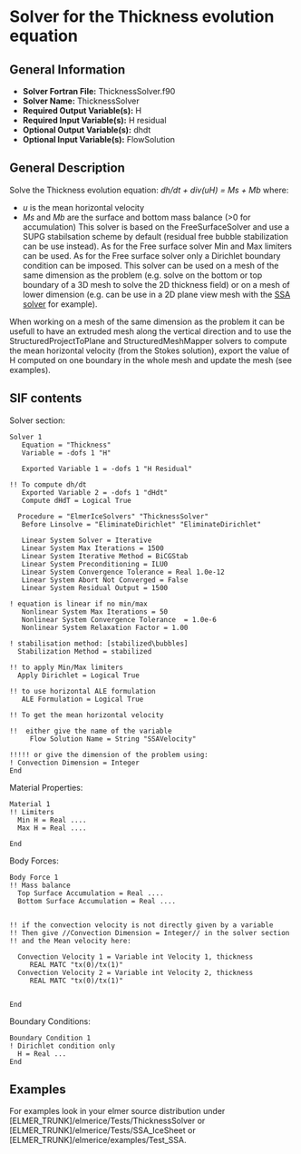 # Solver for the Thickness evolution equation
## General Information
- **Solver Fortran File:** ThicknessSolver.f90
- **Solver Name:** ThicknessSolver
- **Required Output Variable(s):** H
- **Required Input Variable(s):** H residual
- **Optional Output Variable(s):** dhdt
- **Optional Input Variable(s):** FlowSolution

## General Description
Solve the Thickness evolution equation:
*dh/dt + div(uH) = Ms + Mb*
where:
- *u* is the mean horizontal velocity
- *Ms* and *Mb* are the surface and bottom mass balance (>0 for accumulation)
This solver is based on the FreeSurfaceSolver and use a SUPG stabilsation scheme by default (residual free bubble stabilization can be use instead).
As for the Free surface solver Min and Max limiters can be used.
As for the Free surface solver only a Dirichlet boundary condition can be imposed.
This solver can be used on a mesh of the same dimension as the problem (e.g. solve on the bottom or top boundary of a 3D mesh to solve the 2D thickness field) or on a mesh of lower dimension (e.g. can be use in a 2D plane view mesh with the [SSA solver](./SSA.md) for example).

When working on a mesh of the same dimension as the problem it can be usefull to have an extruded mesh along the vertical direction and to use the StructuredProjectToPlane and StructuredMeshMapper solvers to compute the mean horizontal velocity (from the Stokes solution), export the value of H computed on one boundary in the whole mesh and update the mesh (see examples).

## SIF contents
Solver section:

```
Solver 1
   Equation = "Thickness"
   Variable = -dofs 1 "H"

   Exported Variable 1 = -dofs 1 "H Residual"

!! To compute dh/dt
   Exported Variable 2 = -dofs 1 "dHdt"
   Compute dHdT = Logical True

  Procedure = "ElmerIceSolvers" "ThicknessSolver"
   Before Linsolve = "EliminateDirichlet" "EliminateDirichlet"

   Linear System Solver = Iterative
   Linear System Max Iterations = 1500
   Linear System Iterative Method = BiCGStab
   Linear System Preconditioning = ILU0
   Linear System Convergence Tolerance = Real 1.0e-12
   Linear System Abort Not Converged = False
   Linear System Residual Output = 1500

! equation is linear if no min/max
   Nonlinear System Max Iterations = 50
   Nonlinear System Convergence Tolerance  = 1.0e-6
   Nonlinear System Relaxation Factor = 1.00

! stabilisation method: [stabilized\bubbles]
  Stabilization Method = stabilized
  
!! to apply Min/Max limiters
  Apply Dirichlet = Logical True

!! to use horizontal ALE formulation
   ALE Formulation = Logical True

!! To get the mean horizontal velocity

!!  either give the name of the variable
     Flow Solution Name = String "SSAVelocity"
     
!!!!! or give the dimension of the problem using:
! Convection Dimension = Integer
End
```
Material Properties:

```
Material 1
!! Limiters
  Min H = Real ....
  Max H = Real ....

End
```
Body Forces:

```
Body Force 1
!! Mass balance
  Top Surface Accumulation = Real ....
  Bottom Surface Accumulation = Real ....
  
  
!! if the convection velocity is not directly given by a variable
!! Then give //Convection Dimension = Integer// in the solver section 
!! and the Mean velocity here:

  Convection Velocity 1 = Variable int Velocity 1, thickness
     REAL MATC "tx(0)/tx(1)"
  Convection Velocity 2 = Variable int Velocity 2, thickness
     REAL MATC "tx(0)/tx(1)"
 
 
End
```
Boundary Conditions:

```
Boundary Condition 1 
! Dirichlet condition only
  H = Real ...
End
```

## Examples
For examples look in your elmer source distribution under [ELMER_TRUNK]/elmerice/Tests/ThicknessSolver or [ELMER_TRUNK]/elmerice/Tests/SSA_IceSheet or [ELMER_TRUNK]/elmerice/examples/Test_SSA.
